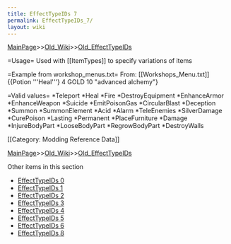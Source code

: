 ```yaml
---
title: EffectTypeIDs 7
permalink: EffectTypeIDs_7/
layout: wiki
---
```


[MainPage](/keeperrl_wiki/ "wikilink")>>[Old_Wiki](/keeperrl_wiki/Old_Wiki "wikilink")>>[Old_EffectTypeIDs](/keeperrl_wiki/Old_EffectTypeIDs "wikilink")

=Usage=
Used with [[ItemTypes]] to specify variations of items

=Example from workshop_menus.txt=
From: [[Workshops_Menu.txt]]
 {{Potion '''Heal'''} 4 GOLD 10 &quot;advanced alchemy&quot;}

=Valid values=
*Teleport
*Heal
*Fire
*DestroyEquipment
*EnhanceArmor
*EnhanceWeapon
*Suicide
*EmitPoisonGas
*CircularBlast
*Deception
*Summon
*SummonElement
*Acid
*Alarm
*TeleEnemies
*SilverDamage
*CurePoison
*Lasting
*Permanent
*PlaceFurniture
*Damage
*InjureBodyPart
*LooseBodyPart
*RegrowBodyPart
*DestroyWalls

[[Category: Modding Reference Data]]

[MainPage](/keeperrl_wiki/ "wikilink")>>[Old_Wiki](/keeperrl_wiki/Old_Wiki "wikilink")>>[Old_EffectTypeIDs](/keeperrl_wiki/Old_EffectTypeIDs "wikilink")

Other items in this section
-    [EffectTypeIDs 0](/keeperrl_wiki/EffectTypeIDs_0 "wikilink")
-    [EffectTypeIDs 1](/keeperrl_wiki/EffectTypeIDs_1 "wikilink")
-    [EffectTypeIDs 2](/keeperrl_wiki/EffectTypeIDs_2 "wikilink")
-    [EffectTypeIDs 3](/keeperrl_wiki/EffectTypeIDs_3 "wikilink")
-    [EffectTypeIDs 4](/keeperrl_wiki/EffectTypeIDs_4 "wikilink")
-    [EffectTypeIDs 5](/keeperrl_wiki/EffectTypeIDs_5 "wikilink")
-    [EffectTypeIDs 6](/keeperrl_wiki/EffectTypeIDs_6 "wikilink")
-    [EffectTypeIDs 8](/keeperrl_wiki/EffectTypeIDs_8 "wikilink")
